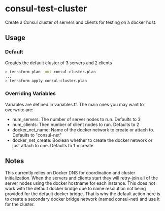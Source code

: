 # consul-test-cluster
Create a Consul cluster of servers and clients for testing on a docker host.

## Usage

### Default

Creates the default cluster of  3 servers and 2 clients

```bash
> terraform plan -out consul-cluster.plan
...
> terraform apply consul-cluster.plan
```

### Overriding Variables

Variables are defined in variables.tf. The main ones you may want to overwrite are:

* num_servers: The number of server nodes to run. Defaults to 3
* num_clients: Then number of client nodes to run. Defaults to 2
* docker_net_name: Name of the docker network to create or attach to. Defaults to "consul-net"
* docker_net_create: Boolean whether to create the docker network or just attach to one. Defaults to 1 = create.

## Notes

This currently relies on Docker DNS for coordination and cluster initialization. When the servers and clients start they 
will retry-join all of the server nodes using the docker hostname for each instance. This does not work with the default 
docker bridge due to name resolution not being provided for the default docker bridge. That is why the default action here
is to create a secondary docker bridge network (named consul-net) and use it for the cluster.
